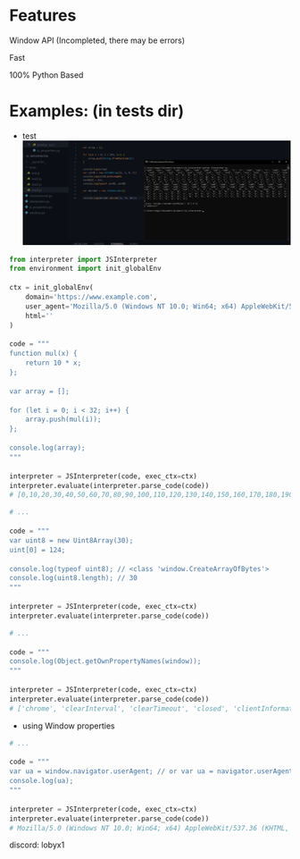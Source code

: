 
# Features
Window API (Incompleted, there may be errors)

Fast

100% Python Based



# Examples: (in tests dir)
- test
![ex](https://github.com/LOBYXLYX/javascript-interpreter/blob/main/tests/example.png)
```python
from interpreter import JSInterpreter
from environment import init_globalEnv

ctx = init_globalEnv(
    domain='https://www.example.com',
    user_agent='Mozilla/5.0 (Windows NT 10.0; Win64; x64) AppleWebKit/537.36 (KHTML, like Gecko) Chrome/132.0.0.0 Safari/537.36',
    html=''
)

code = """
function mul(x) {
    return 10 * x;
};

var array = [];

for (let i = 0; i < 32; i++) {
    array.push(mul(i));
};

console.log(array);
"""

interpreter = JSInterpreter(code, exec_ctx=ctx)
interpreter.evaluate(interpreter.parse_code(code))
# [0,10,20,30,40,50,60,70,80,90,100,110,120,130,140,150,160,170,180,190,200,210,220,230,240,250,260,270,280,290,300,310]
```


```python
# ...

code = """
var uint8 = new Uint8Array(30);
uint[0] = 124;

console.log(typeof uint8); // <class 'window.CreateArrayOfBytes'>
console.log(uint8.length); // 30
"""

interpreter = JSInterpreter(code, exec_ctx=ctx)
interpreter.evaluate(interpreter.parse_code(code))
```

```python
# ...

code = """
console.log(Object.getOwnPropertyNames(window));
"""

interpreter = JSInterpreter(code, exec_ctx=ctx)
interpreter.evaluate(interpreter.parse_code(code))
# ['chrome', 'clearInterval', 'clearTimeout', 'closed', 'clientInformation', 'crypto', 'atob', 'btoa', 'isSecureContext',.........
```

- using Window properties
```python
# ...

code = """
var ua = window.navigator.userAgent; // or var ua = navigator.userAgent
console.log(ua);
"""

interpreter = JSInterpreter(code, exec_ctx=ctx)
interpreter.evaluate(interpreter.parse_code(code))
# Mozilla/5.0 (Windows NT 10.0; Win64; x64) AppleWebKit/537.36 (KHTML, like Gecko) Chrome/132.0.0.0 Safari/537.36
```


discord: lobyx1
